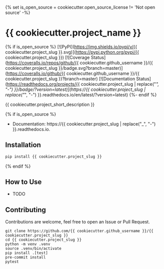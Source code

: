 {% set is_open_source = cookiecutter.open_source_license != 'Not open source' -%}
# {{ cookiecutter.project_name }}

{% if is_open_source %}
[![PyPI](https://img.shields.io/pypi/v/{{ cookiecutter.project_slug }}.svg)](https://pypi.python.org/pypi/{{ cookiecutter.project_slug }})
[![Coverage Status](https://coveralls.io/repos/github/{{ cookiecutter.github_username }}/{{ cookiecutter.project_slug }}/badge.svg?branch=master)](https://coveralls.io/github/{{ cookiecutter.github_username }}/{{ cookiecutter.project_slug }}?branch=master)
[![Documentation Status](https://readthedocs.org/projects/{{ cookiecutter.project_slug | replace("_", "-") }}/badge/?version=latest)](https://{{ cookiecutter.project_slug | replace("_", "-") }}.readthedocs.io/en/latest/?version=latest)
{%- endif %}

{{ cookiecutter.project_short_description }}

{% if is_open_source %}
* Documentation: https://{{ cookiecutter.project_slug | replace("_", "-") }}.readthedocs.io.


## Installation

```bash
pip install {{ cookiecutter.project_slug }}
```

{% endif %}


## How to Use

- TODO


## Contributing

Contributions are welcome, feel free to open an Issue or Pull Request.

```
git clone https://github.com/{{ cookiecutter.github_username }}/{{ cookiecutter.project_slug }}
cd {{ cookiecutter.project_slug }}
python -m venv .venv
source .venv/bin/activate
pip install .[test]
pre-commit install
pytest
```
